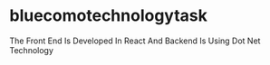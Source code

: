 # bluecomotechnologytask
The Front End Is Developed In React And Backend Is Using Dot Net Technology
